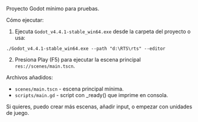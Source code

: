 Proyecto Godot mínimo para pruebas.

Cómo ejecutar:
1. Ejecuta `Godot_v4.4.1-stable_win64.exe` desde la carpeta del proyecto o usa:

```
./Godot_v4.4.1-stable_win64.exe --path "d:\RTS\rts" --editor
```

2. Presiona Play (F5) para ejecutar la escena principal `res://scenes/main.tscn`.

Archivos añadidos:
- `scenes/main.tscn` - escena principal mínima.
- `scripts/main.gd` - script con _ready() que imprime en consola.

Si quieres, puedo crear más escenas, añadir input, o empezar con unidades de juego.    
